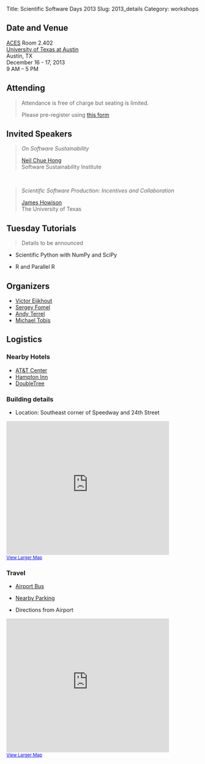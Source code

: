 Title: Scientific Software Days 2013
Slug: 2013_details
Category: workshops

## Date and Venue

[ACES](http://www.aces.utexas.edu/) Room 2.402  
[University of Texas at Austin](http://www.utexas.edu)  
Austin, TX  
December 16 - 17, 2013  
9 AM – 5 PM  

## Attending

> Attendance is free of charge but seating is limited.
>
> Please pre-register using [this form](https://docs.google.com/forms/d/19L2ov2Nu_QMGcKbSMi1DZXuLOBfa1CDO9tK5X9KEuM4/viewform)

## Invited Speakers

> *On Software Sustainability*
>  
>  [Neil Chue Hong](http://software.ac.uk/about/people/neil-chue-hong)  
>  Software Sustainability Institute

<br/>

> *Scientific Software Production: Incentives and Collaboration*
>  
>  [James Howison](http://howison.name/)  
>  The University of Texas

## Tuesday Tutorials

> Details to be announced

* Scientific Python with NumPy and SciPy

* R and Parallel R


## Organizers

* [Victor Eijkhout](http://www.tacc.utexas.edu/staff/victor-eijkhout)
* [Sergey Fomel](http://www.jsg.utexas.edu/researcher/sergey_fomel/)
* [Andy Terrel](http://andy.terrel.us/)
* [Michael Tobis](http://sites.google.com/site/mtobis/)

## Logistics

### Nearby Hotels

* [AT&T Center](http://www.meetattexas.com/hotel.php)
* [Hampton Inn](http://hamptoninn3.hilton.com/en/hotels/texas/hampton-inn-and-suites-austin-the-university-capitol-AUSUAHX/index.html)
* [DoubleTree](http://www.doubletree.com/en/dt/hotels/index.jhtml;jsessionid=UG1R5EL4RM54SCSGBIWMVCQKIYFC5UUC?ctyhocn=AUSFLDT)


### Building details

* Location: Southeast corner of Speedway and 24th Street

<iframe width="425" height="350" frameborder="0" scrolling="no" marginheight="0" marginwidth="0" src="https://www.google.com/maps?f=q&amp;source=embed&amp;hl=en&amp;geocode=&amp;q=201+East+24th+Street,+Austin,+TX+78712&amp;aq=&amp;sll=30.286753,-97.736317&amp;sspn=149.559833,0.351562&amp;ie=UTF8&amp;hq=&amp;hnear=201+E+24th+St,+Austin,+Travis,+Texas+78712&amp;t=m&amp;ll=30.293831,-97.735577&amp;spn=0.025939,0.036478&amp;z=14&amp;iwloc=A&amp;output=embed"></iframe><br /><small><a href="https://www.google.com/maps?f=q&amp;source=embed&amp;hl=en&amp;geocode=&amp;q=201+East+24th+Street,+Austin,+TX+78712&amp;aq=&amp;sll=30.286753,-97.736317&amp;sspn=149.559833,0.351562&amp;ie=UTF8&amp;hq=&amp;hnear=201+E+24th+St,+Austin,+Travis,+Texas+78712&amp;t=m&amp;ll=30.293831,-97.735577&amp;spn=0.025939,0.036478&amp;z=14&amp;iwloc=A" style="color:#0000FF;text-align:left">View Larger Map</a></small>


### Travel

* [Airport Bus](http://www.capmetro.org/airport.aspx?id=1168&terms=airport)

* [Nearby Parking](http://www.utexas.edu/parking/parking/garages/pg1.html)

* Directions from Airport

<iframe width="425" height="350" frameborder="0" scrolling="no" marginheight="0" marginwidth="0" src="https://www.google.com/maps?f=q&amp;source=embed&amp;hl=en&amp;geocode=FQjZzAEdAbgt-iFoJ9zJqPynHClF_0qLO7FEhjFoJ9zJqPynHA%3BFZ0jzgEdfqks-im3tWqnnLVEhjHW7mCnU_U1TQ&amp;q=AUS+to+201+E+24th+St,+Austin,+TX&amp;aq=t&amp;sll=30.307761,-97.753401&amp;sspn=0.832287,1.407623&amp;ie=UTF8&amp;t=m&amp;saddr=AUS&amp;daddr=201+E+24th+St,+Austin,+TX&amp;ll=30.246018,-97.697296&amp;spn=0.103805,0.145912&amp;z=12&amp;output=embed"></iframe><br /><small><a href="https://www.google.com/maps?f=q&amp;source=embed&amp;hl=en&amp;geocode=FQjZzAEdAbgt-iFoJ9zJqPynHClF_0qLO7FEhjFoJ9zJqPynHA%3BFZ0jzgEdfqks-im3tWqnnLVEhjHW7mCnU_U1TQ&amp;q=AUS+to+201+E+24th+St,+Austin,+TX&amp;aq=t&amp;sll=30.307761,-97.753401&amp;sspn=0.832287,1.407623&amp;ie=UTF8&amp;t=m&amp;saddr=AUS&amp;daddr=201+E+24th+St,+Austin,+TX&amp;ll=30.246018,-97.697296&amp;spn=0.103805,0.145912&amp;z=12" style="color:#0000FF;text-align:left">View Larger Map</a></small>
